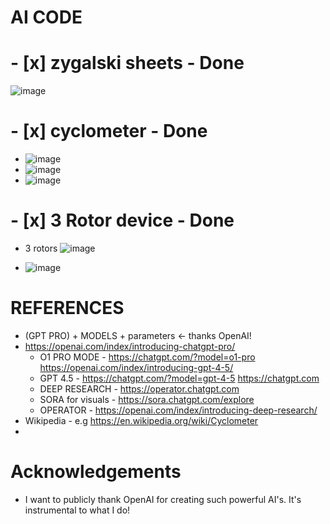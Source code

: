 # AI CODE

# - [x] zygalski sheets - Done 
![image](https://github.com/user-attachments/assets/4936b8c0-a457-497d-a9ee-246b0b92c6d0)



# - [x] cyclometer - Done
- ![image](https://github.com/user-attachments/assets/b29a7f9e-a28c-44e7-8269-f30bd37e127e)
- ![image](https://github.com/user-attachments/assets/a74640e9-12a7-4b4f-85c9-7e2821245e10)
- ![image](https://github.com/user-attachments/assets/6d02638f-f9bf-43f4-807a-15d29d778a0d)


# - [x] 3 Rotor device - Done
- 3 rotors ![image](https://github.com/user-attachments/assets/94c925b5-96f5-4495-8500-682e61b24e53)

- ![image](https://github.com/user-attachments/assets/a0dbd37c-4c96-4056-ae7d-a554d716fc7d)

# REFERENCES 
- (GPT PRO) + MODELS + parameters <- thanks OpenAI!
- https://openai.com/index/introducing-chatgpt-pro/  
  - O1 PRO MODE - https://chatgpt.com/?model=o1-pro https://openai.com/index/introducing-gpt-4-5/
  - GPT 4.5 - https://chatgpt.com/?model=gpt-4-5 https://chatgpt.com
  - DEEP RESEARCH - https://operator.chatgpt.com
  - SORA for visuals - https://sora.chatgpt.com/explore
  - OPERATOR - https://openai.com/index/introducing-deep-research/
- Wikipedia - e.g  https://en.wikipedia.org/wiki/Cyclometer
- 

# Acknowledgements
- I want to publicly thank OpenAI for creating such powerful AI's. It's instrumental to what I do!
